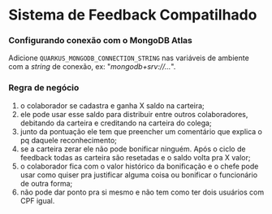 # Sistema de Feedback Compatilhado

### Configurando conexão com o MongoDB Atlas

Adicione `QUARKUS_MONGODB_CONNECTION_STRING` nas variáveis de ambiente com a _string_ de conexão, ex: "_mongodb+srv://..._".

### Regra de negócio

1. o colaborador se cadastra e ganha X saldo na carteira;
2. ele pode usar esse saldo para distribuir entre outros colaboradores, debitando da carteira e creditando na carteira do colega;
3. junto da pontuação ele tem que preencher um comentário que explica o pq daquele reconhecimento;
4. se a carteira zerar ele não pode bonificar ninguém. Após o ciclo de feedback todas as carteira são resetadas e o saldo volta pra X valor;
5. o colaborador fica com o valor histórico da bonificação e o chefe pode usar como quiser pra justificar alguma coisa ou bonificar o funcionário de outra forma;
6. não pode dar ponto pra si mesmo e não tem como ter dois usuários com CPF igual.